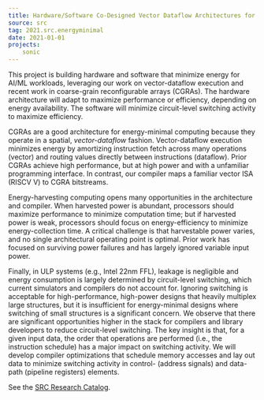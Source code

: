 ```yaml
---
title: Hardware/Software Co-Designed Vector Dataflow Architectures for Energy-Minimal AI/ML
source: src
tag: 2021.src.energyminimal
date: 2021-01-01
projects:
    sonic
---
```


This project is building hardware and software that minimize energy
for AI/ML workloads, leveraging our work on vector-dataflow execution
and recent work in coarse-grain reconfigurable arrays (CGRAs).  The
hardware architecture will adapt to maximize performance or
efficiency, depending on energy availability. The software will
minimize circuit-level switching activity to maximize efficiency.

CGRAs are a good architecture for energy-minimal computing because
they operate in a spatial, _vector-dataflow_ fashion. Vector-dataflow
execution minimizes energy by amortizing instruction fetch across many
operations (vector) and routing values directly between instructions
(dataflow). Prior CGRAs achieve high performance, but at high power
and with a unfamiliar programming interface. In contrast, our compiler
maps a familiar vector ISA (RISCV V) to CGRA bitstreams.

Energy-harvesting computing opens many opportunities in the
architecture and compiler. When harvested power is abundant,
processors should maximize performance to minimize computation time;
but if harvested power is weak, processors should focus on
energy-efficiency to minimize energy-collection time.  A critical
challenge is that harvestable power varies, and no single
architectural operating point is optimal.  Prior work has focused on
surviving power failures and has largely ignored variable input power.

Finally, in ULP systems (e.g., Intel 22nm FFL), leakage is negligible
and energy consumption is largely determined by circuit-level
switching, which current simulators and compilers do not account for.
Ignoring switching is acceptable for high-performance, high-power
designs that heavily multiplex large structures, but it is
insufficient for energy-minimal designs where switching of small
structures is a significant concern. We observe that there are
significant opportunities higher in the stack for compilers and
library developers to reduce circuit-level switching. The key insight
is that, for a given input data, the order that operations are
performed (i.e., the instruction schedule) has a major impact on
switching activity. We will develop compiler optimizations that
schedule memory accesses and lay out data to minimize switching
activity in control- (address signals) and data-path (pipeline
registers) elements.

See the [SRC Research Catalog](https://www.src.org/library/research-catalog/3019.001/).